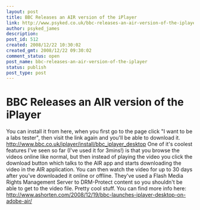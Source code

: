 ```yaml
---
layout: post
title: BBC Releases an AIR version of the iPlayer
link: http://www.psyked.co.uk/bbc-releases-an-air-version-of-the-iplayer/
author: psyked_james
description: 
post_id: 512
created: 2008/12/22 10:30:02
created_gmt: 2008/12/22 09:30:02
comment_status: open
post_name: bbc-releases-an-air-version-of-the-iplayer
status: publish
post_type: post
---
```


# BBC Releases an AIR version of the iPlayer

You can install it from here, when you first go to the page click "I want to be a labs tester", then visit the link again and you'll be able to download it. <http://www.bbc.co.uk/iplayer/install/bbc_iplayer_desktop> One of it's coolest features I've seen so far (I've used it for 3mins!) is that you browse the videos online like normal, but then instead of playing the video you click the download button which talks to the AIR app and starts downloading the video in the AIR application. You can then watch the video for up to 30 days after you've downloaded it online or offline. They've used a Flash Media Rights Management Server to DRM-Protect content so you shouldn't be able to get to the video file. Pretty cool stuff. You can find more info here: <http://www.ashorten.com/2008/12/19/bbc-launches-iplayer-desktop-on-adobe-air/>